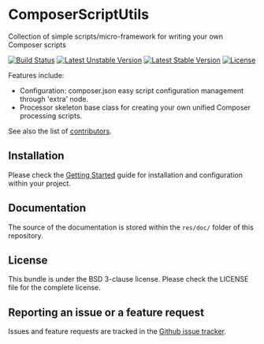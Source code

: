 # ComposerScriptUtils
Collection of simple scripts/micro-framework for writing your own Composer scripts

[![Build Status](https://travis-ci.org/habuio/ComposerScriptUtils.svg?branch=master)](https://travis-ci.org/habuio/ComposerScriptUtils) [![Latest Unstable Version](https://poser.pugx.org/habu/composer-script-utils/v/unstable)](https://packagist.org/packages/habu/composer-script-utils) [![Latest Stable Version](https://poser.pugx.org/habu/composer-script-utils/v/stable)](https://packagist.org/packages/habu/composer-script-utils) [![License](https://poser.pugx.org/habu/composer-script-utils/license)](https://packagist.org/packages/habu/composer-script-utils)

Features include:

* Configuration: composer.json easy script configuration management through 'extra' node.
* Processor skeleton base class for creating your own unified Composer processing scripts.

See also the list of [contributors](https://github.com/habuio/ComposerScriptUtils/contributors).


## Installation

Please check the [Getting Started](res/doc/index.rst) guide for installation and configuration within your project.

## Documentation

The source of the documentation is stored within the `res/doc/` folder of this repository.

## License

This bundle is under the BSD 3-clause license. Please check the LICENSE file for the complete license.

## Reporting an issue or a feature request

Issues and feature requests are tracked in the [Github issue tracker](https://github.com/habuio/ComposerScriptUtils/issues).
